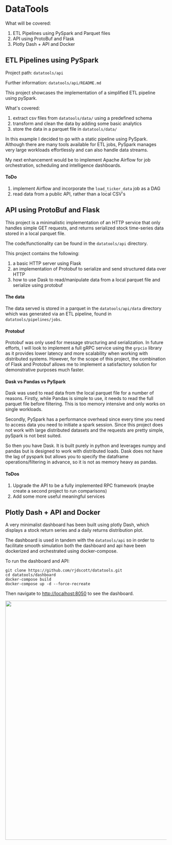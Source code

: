# DataTools
What will be covered:
1. ETL Pipelines using PySpark and Parquet files
2. API using ProtoBuf and Flask
3. Plotly Dash + API and Docker

## ETL Pipelines using PySpark
Project path: `datatools/api`

Further information: `datatools/api/README.md`

This project showcases the implementation of a simplified ETL pipeline using pySpark.

What's covered:
1. extract csv files from `datatools/data/` using a predefined schema
2. transform and clean the data by adding some basic analytics
3. store the data in a parquet file in `datatools/data/`

In this example I decided to go with a static pipeline using PySpark. Although there are many tools available for
ETL jobs, PySpark manages very large workloads effortlessly and can also handle data streams.

My next enhancement would be to implement Apache Airflow for job orchestration, scheduling and intelligence dashboards.

#### ToDo
1. implement Airflow and incorporate the `load_ticker_data` job as a DAG
2. read data from a public API, rather than a local CSV's


## API using ProtoBuf and Flask
This project is a minimalistic implementation of an HTTP service that only handles simple GET requests, 
and returns serialized stock time-series data stored in a local parquet file. 

The code/functionality can be found in the `datatools/api` directory.

This project contains the following:
1. a basic HTTP server using Flask
2. an implementation of Protobuf to serialize and send structured data over HTTP 
3. how to use Dask to read/manipulate data from a local parquet file and serialize using protobuf

#### The data
The data served is stored in a parquet in the `datatools/api/data` directory which 
was generated via an ETL pipeline, found in `datatools/pipelines/jobs`.

#### Protobuf
Protobuf was only used for message structuring and serialization. In future efforts, 
I will look to implement a full gRPC service using the `grpcio` library as it provides lower 
latency and more scalability when working with distributed systems. 
However, for the scope of this project, the combination of Flask and Protobuf allows me to implement a satisfactory 
solution for demonstrative purposes much faster.

#### Dask vs Pandas vs PySpark
Dask was used to read data from the local parquet file for a number of reasons. Firstly, while Pandas is simple to use, 
it needs to read the full parquet file before filtering. This is too memory intensive and only works on single workloads. 

Secondly, PySpark has a performance overhead since every time you need to access data you need to initiate a spark session.
Since this project does not work with large distributed datasets and the requests are pretty simple, pySpark is not best suited.

So then you have Dask. It is built purely in python and leverages numpy and pandas but is designed to work with distributed
loads. Dask does not have the lag of pyspark but allows you to specify the dataframe operations/filtering in advance,
so it is not as memory heavy as pandas. 

#### ToDos
1. Upgrade the API to be a fully implemented RPC framework (maybe create a second project to run comparisons)
2. Add some more useful meaningful services 

## <a name="DashDocker"></a> Plotly Dash + API and Docker 
A very minimalist dashboard has been built using plotly Dash, which displays a stock return series and
a daily returns distribution plot.

The dashboard is used in tandem with the `datatools/api` so in order to facilitate smooth simulation
both the dashboard and api have been dockerized and orchestrated using docker-compose.

To run the dashboard and API:

```
git clone https://github.com/rjdscott/datatools.git
cd datatools/dashboard
docker-compose build
docker-compose up -d --force-recreate
```

Then navigate to [http://localhost:8050](http://localhost:8050) to see the dashboard.

<img src="https://chessmate-public.s3.amazonaws.com/dashboard.png" width="706" height="744">
